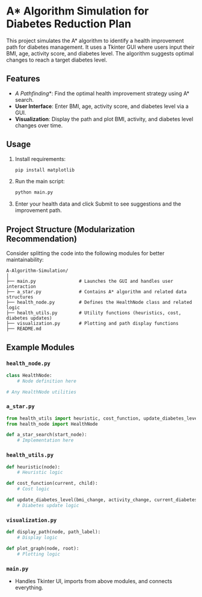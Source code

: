 # A* Algorithm Simulation for Diabetes Reduction Plan

This project simulates the A* algorithm to identify a health improvement path for diabetes management. It uses a Tkinter GUI where users input their BMI, age, activity score, and diabetes level. The algorithm suggests optimal changes to reach a target diabetes level.

## Features

- **A* Pathfinding**: Find the optimal health improvement strategy using A* search.
- **User Interface**: Enter BMI, age, activity score, and diabetes level via a GUI.
- **Visualization**: Display the path and plot BMI, activity, and diabetes level changes over time.

## Usage

1. Install requirements:
    ```bash
    pip install matplotlib
    ```
2. Run the main script:
    ```bash
    python main.py
    ```
3. Enter your health data and click Submit to see suggestions and the improvement path.

## Project Structure (Modularization Recommendation)

Consider splitting the code into the following modules for better maintainability:

```
A-Algorithm-Simulation/
│
├── main.py                # Launches the GUI and handles user interaction
├── a_star.py              # Contains A* algorithm and related data structures
├── health_node.py         # Defines the HealthNode class and related logic
├── health_utils.py        # Utility functions (heuristics, cost, diabetes updates)
├── visualization.py       # Plotting and path display functions
├── README.md
```

## Example Modules

### `health_node.py`
```python
class HealthNode:
    # Node definition here

# Any HealthNode utilities
```

### `a_star.py`
```python
from health_utils import heuristic, cost_function, update_diabetes_level
from health_node import HealthNode

def a_star_search(start_node):
    # Implementation here
```

### `health_utils.py`
```python
def heuristic(node):
    # Heuristic logic

def cost_function(current, child):
    # Cost logic

def update_diabetes_level(bmi_change, activity_change, current_diabetes_level):
    # Diabetes update logic
```

### `visualization.py`
```python
def display_path(node, path_label):
    # Display logic

def plot_graph(node, root):
    # Plotting logic
```

### `main.py`
- Handles Tkinter UI, imports from above modules, and connects everything.

